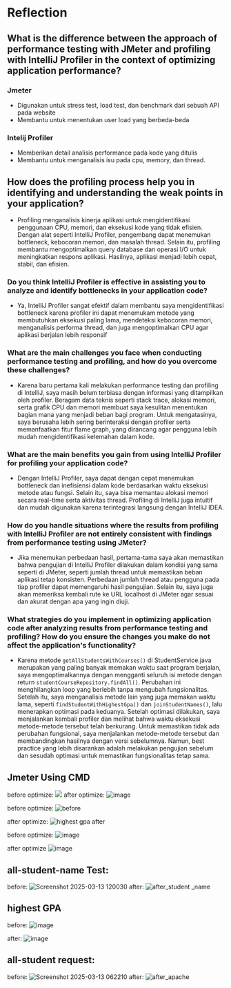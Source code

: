 # Reflection
## What is the difference between the approach of performance testing with JMeter and profiling with IntelliJ Profiler in the context of optimizing application performance?
### Jmeter
- Digunakan untuk stress test, load test, dan benchmark dari sebuah API pada website
- Membantu untuk menentukan user load yang berbeda-beda
### Intelij Profiler
- Memberikan detail analisis performance pada kode yang ditulis
- Membantu untuk menganalisis isu pada cpu, memory, dan thread.

## How does the profiling process help you in identifying and understanding the weak points in your application?
- Profiling menganalisis kinerja aplikasi untuk mengidentifikasi penggunaan CPU, memori, dan eksekusi kode yang tidak efisien. Dengan alat seperti IntelliJ Profiler, pengembang dapat menemukan bottleneck, kebocoran memori, dan masalah thread. Selain itu, profiling membantu mengoptimalkan query database dan operasi I/O untuk meningkatkan respons aplikasi. Hasilnya, aplikasi menjadi lebih cepat, stabil, dan efisien.

### Do you think IntelliJ Profiler is effective in assisting you to analyze and identify bottlenecks in your application code?
- Ya, IntelliJ Profiler sangat efektif dalam membantu saya mengidentifikasi bottleneck karena profiler ini dapat menemukam metode yang membutuhkan eksekusi paling lama, mendeteksi kebocoran memori, menganalisis performa thread, dan juga mengoptimalkan CPU agar aplikasi berjalan lebih responsif

### What are the main challenges you face when conducting performance testing and profiling, and how do you overcome these challenges?
- Karena baru pertama kali melakukan performance testing dan profiling di IntelliJ, saya masih belum terbiasa dengan informasi yang ditampilkan oleh profiler. Beragam data teknis seperti stack trace, alokasi memori, serta grafik CPU dan memori membuat saya kesulitan menentukan bagian mana yang menjadi beban bagi program. Untuk mengatasinya, saya berusaha lebih sering berinteraksi dengan profiler serta memanfaatkan fitur flame graph, yang dirancang agar pengguna lebih mudah mengidentifikasi kelemahan dalam kode.
 
### What are the main benefits you gain from using IntelliJ Profiler for profiling your application code?
- Dengan IntelliJ Profiler, saya dapat dengan cepat menemukan bottleneck dan inefisiensi dalam kode berdasarkan waktu eksekusi metode atau fungsi. Selain itu, saya bisa memantau alokasi memori secara real-time serta aktivitas thread. Profiling di IntelliJ juga intuitif dan mudah digunakan karena terintegrasi langsung dengan IntelliJ IDEA.

### How do you handle situations where the results from profiling with IntelliJ Profiler are not entirely consistent with findings from performance testing using JMeter?
- Jika menemukan perbedaan hasil, pertama-tama saya akan memastikan bahwa pengujian di IntelliJ Profiler dilakukan dalam kondisi yang sama seperti di JMeter, seperti jumlah thread untuk memastikan beban aplikasi tetap konsisten. Perbedaan jumlah thread atau pengguna pada tiap profiler dapat memengaruhi hasil pengujian. Selain itu, saya juga akan memeriksa kembali rute ke URL localhost di JMeter agar sesuai dan akurat dengan apa yang ingin diuji.

### What strategies do you implement in optimizing application code after analyzing results from performance testing and profiling? How do you ensure the changes you make do not affect the application's functionality?
- Karena metode `getAllStudentsWithCourses()` di StudentService.java merupakan yang paling banyak memakan waktu saat program berjalan, saya mengoptimalkannya dengan mengganti seluruh isi metode dengan return `studentCourseRepository.findAll()`. Perubahan ini menghilangkan loop yang berlebih tanpa mengubah fungsionalitas. Setelah itu, saya menganalisis metode lain yang juga memakan waktu lama, seperti `findStudentWithHighestGpa()` dan `joinStudentNames()`, lalu menerapkan optimasi pada keduanya. Setelah optimasi dilakukan, saya menjalankan kembali profiler dan melihat bahwa waktu eksekusi metode-metode tersebut telah berkurang. Untuk memastikan tidak ada perubahan fungsional, saya menjalankan metode-metode tersebut dan membandingkan hasilnya dengan versi sebelumnya. Namun, best practice yang lebih disarankan adalah melakukan pengujian sebelum dan sesudah optimasi untuk memastikan fungsionalitas tetap sama.

## Jmeter Using CMD
before optimize:
![](https://github.com/user-attachments/assets/ddbefe48-31a6-404f-bbeb-5d2408286cfe)
after optimize:
![image](https://github.com/user-attachments/assets/b3fc6c42-308f-4b7b-9f91-433b00f850fe)

before optimize:
![before](https://github.com/user-attachments/assets/a3afdd21-9369-4f92-a873-c49910cd848b)


after optimize:
![highest gpa after](https://github.com/user-attachments/assets/8cc88349-a76b-4d55-8e93-077b8dda87b8)

before optimize:
![image](https://github.com/user-attachments/assets/a137d8e7-a4c4-45c5-ac24-b4508452e2ca)

after optimize
![image](https://github.com/user-attachments/assets/8099682b-db47-47de-bbe1-7fa227c1f739)

## all-student-name Test:
before:
![Screenshot 2025-03-13 120030](https://github.com/user-attachments/assets/de0f86f4-fae5-404d-9554-147d0451d2fa)
after:
![after_student _name](https://github.com/user-attachments/assets/fcbdacfd-8d62-4239-a8cd-8db393ac51ec)

## highest GPA
before:
![image](https://github.com/user-attachments/assets/38bb860f-0ea5-481b-87ce-9ab057c0b72f)

after:
![image](https://github.com/user-attachments/assets/4fd663cc-5a10-4c28-9ef7-183cda32697b)

## all-student request:
before:
![Screenshot 2025-03-13 062210](https://github.com/user-attachments/assets/b462faed-99d3-45b4-855d-24be1d03bcf4)
after:
![after_apache](https://github.com/user-attachments/assets/3c7f0310-f509-4dea-909e-d7ceae257959)

















